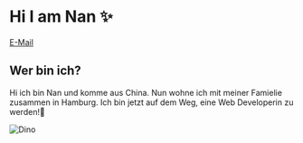 # Hi I am Nan ✨

[E-Mail](caonanla@gmail.com)

## Wer bin ich?

Hi ich bin Nan und komme aus China. Nun wohne ich mit meiner Famielie zusammen in Hamburg. Ich bin jetzt auf dem Weg, eine Web Developerin zu werden!🚀

![Dino](https://github.com/saadeghi/saadeghi/blob/master/dino.gif?raw=true)

